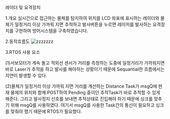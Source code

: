 레이더 및 요격장치

1.개요
실시간으로 접근하는 물체를 탐지하여 위치를 LCD 좌표에 표시하는 레이더와 물체가 일정거리 이상 가까워 지면 추적하고 
발사버튼을 누르면 레이저를 발사하는 요격장치를 구현하여 방어시스템을 구축하였습니다.


2.동작흐름도
![zzzzzzz](https://user-images.githubusercontent.com/48706998/121806322-50ea0800-cc8a-11eb-9a7b-2b5e0c8c37ce.png)

3.RTOS 사용 요소

(1)서보모터가 계속 돌고 적외선 센서가 거리를 측정하는 도중에 일정거리가 가까워지면 바로 Laser가 추적을 하고 발사를 해야하는 상황이기 때문에 
Sequantial한 흐름에서는 지연이 발생할 수 있다. 

(2)물체가 일정거리 이상 가까워 지면 거리를 계산하는 Distance Task가 msgQ에 현재 물체의 위치와 함께 POST하여 Pending 중이던 추적Task가 바로 추적할 수 있게 해준다. 
그리고 발사정지 신호를 보내면 추적상태로 진입해야 하기 때문에 싱크를 맞추기 위해 msgQ를 사용하였다. 
여기서 msgQ를 사용한 Task간의 통신이 필요하고 싱크를 맞춰야 했기 때문에 RTOS가 필요했다.

